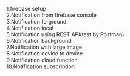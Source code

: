 1.firebase setup  <br />
2.Notification from firebase console  <br />
3.Notification forground  <br />
4.Notification local  <br />
5.Notification using REST API(test by Postman)  <br />
6.Notification background  <br />
7.Notification with large image  <br />
8.Notification device to device   <br />
9.Notification cloud function  <br />
10.Notification subscription  <br />
